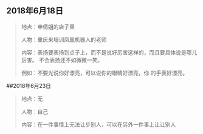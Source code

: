## 2018年6月18日

> 地点：申倩姐的店子里
>
> 人物：重庆来培训凤凰机器人的老师
>
> 内容：表扬要表扬到点子上，而不是说好厉害这样的，而且要具体说是哪儿厉害。 不会表扬还不如微微一笑。 
>
> 例如：不要光说你好漂亮，可以说你的眼睛好漂亮，你	的手表好漂亮。

##2018年6月23日	

>地点：无
>
>人物：自己
>
>内容：在一件事情上无法让步别人，可以在另外一件事上让让别人 

